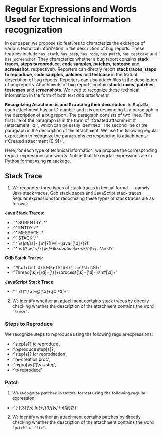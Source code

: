 # Regular Expressions and Words Used for technical information recognization

In our paper, we propose six features to characterize the existence of various technical information in the description of bug reports. These features include `has_stack`, `has_step`, `has_code`, `has_patch`, `has_testcase` and `has_screenshot`. They characterize whether a bug report contains **stack traces**, **steps to reproduce**, **code samples**, **patches**, **testcase** and **screenshot**, respectively. Reporters can directly report **stack traces**, **steps to reproduce**, **code samples**, **patches** and **testcase** in the textual description of bug reports. Reporters can also attach files in the description of bug reports. Attachments of bug reports contain **stack traces**, **patches**, **testcases** and **screenshots**. We need to recognize these technical information in the form of both *text and attachment*.

**Recognizing Attachments and Extracting their description.** In Bugzilla, each attachment has an ID number and it is corresponding to a paragraph in the description of a bug report. The paragraph consists of two lines. The first line of the paragraph is in the form of "Created attachment #(attachment_id)", which can be easily identified. The second line of the paragraph is the description of the attachment. We use the following regular expression to recognize the paragraphs corresponding to attachments:  r'Created attachment [0-9]+'.

Here, for each type of technical information, we propose the corresponding regular expressions and words. Notice that the regular expressions are in Python format using **re** package.

## Stack Trace

1. We recognize three types of stack traces in textual format -- namely Java stack traces, Gdb stack traces and JavaScript stack traces. Regular expressions for recognizing these types of stack traces are as follows:

**Java Stack Traces:** 
* r'^\!SUBENTRY .*'
* r'^\!ENTRY .*'
* r'^\!MESSAGE .*'
* r'^\!STACK .*'
* r'^[\s]*at[\s]+.*[\n]?\([\w]+\.java(:[\d]+)?\)'
* r'^[\s]*([\w]+\.)+[\w]+(Exception|Error)(:[\s]+(.*\n)*.*)?' 

**Gdb Stack Traces:**
* r'#[\d]+[\s]+0x[0-9a-f]{16}[\s]+in[\s]+[\S]+'
* r'Thread[\s]+[\d]+[\s]+\(process[\s]+[\d]+\):\n#[\d]+'

**JavaScript Stack Trace:**
* r'^[\s]*[\S]+@[\S]+\.js:[\d]+'

2. We identify whether an attachment contains stack traces by directly checking whether the description of the attachment contains the word `"trace"`.

### Steps to Reproduce

We recognize steps to reproduce using the following regular expressions:
* r'step[s]? to reproduce',
* r'reproduce step[s]?',
* r'step[s]? for reproduction',
* r're-creation proc',
* r'repro[\w]*[\s]+step',
* r'to reproduce'

### Patch

1. We recognize patches in textual format using the following regular expression:
* r'[-]{3}[\s].*\n[\+]{3}[\s].*\n[@]{2}'
2. We identify whether an attachment contains patches by directly checking whether the description of the attachment contains the word `"patch"` or `"fix"`.

### 
